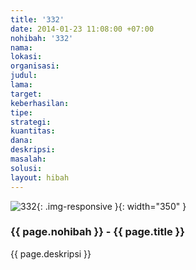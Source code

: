 ```yaml
---
title: '332'
date: 2014-01-23 11:08:00 +07:00
nohibah: '332'
nama: 
lokasi: 
organisasi: 
judul: 
lama: 
target: 
keberhasilan: 
tipe: 
strategi: 
kuantitas: 
dana: 
deskripsi: 
masalah: 
solusi: 
layout: hibah
---
```


![332](/static/img/hibahcms/332.png){: .img-responsive }{: width="350" }

### {{ page.nohibah }} - {{ page.title }}

{{ page.deskripsi }}
